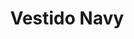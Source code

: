 ---
id: vestido-navy
title: Vestido Navy
regularPrice: 52.00
price: 52.00
image: 
- vestido-navy-1.webp
- vestido-navy-2.webp
description: Vestido estilo midi con bordad inglés.
material: Algodón.
sizes: 
- S
- M
- l
creationDate: "2025-02-24"
isSale: false
isStock: true
startDate: "2025-02-24"
endDate: "2025-02-28"
---